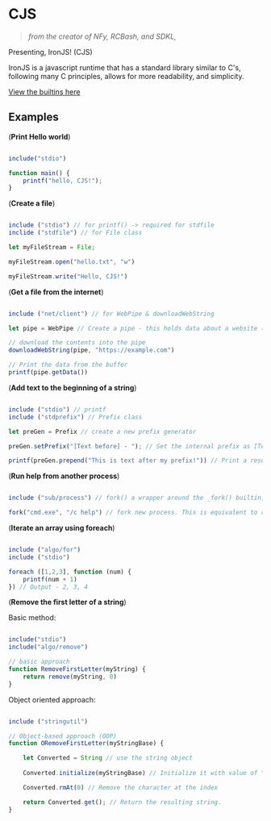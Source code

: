 # CJS

> *from the creator of NFy, RCBash, and SDKL,*

Presenting, IronJS! (CJS)

IronJS is a javascript runtime that has a standard library similar to C's, following many C principles, allows for more readability, and simplicity. 

[View the builtins here](./built.md)

## Examples
(**Print Hello world**)

```js

include("stdio")

function main() {
    printf("hello, CJS!");
}

```

(**Create a file**)

```js

include ("stdio") // for printf() -> required for stdfile
inclide ("stdfile") // for File class

let myFileStream = File;

myFileStream.open("hello.txt", "w")

myFileStream.write("Hello, CJS!")

```

(**Get a file from the internet**)

```js

include ("net/client") // for WebPipe & downloadWebString

let pipe = WebPipe // Create a pipe - this holds data about a website (or website(s)) (a buffer)

// download the contents into the pipe
downloadWebString(pipe, "https://example.com")

// Print the data from the buffer
printf(pipe.getData())

```

(**Add text to the beginning of a string**)

```js

include ("stdio") // printf
include ("stdprefix") // Prefix class

let preGen = Prefix // create a new prefix generator

preGen.setPrefix("[Text before] - "); // Set the internal prefix as [Text before] - {TEXT}

printf(preGen.prepend("This is text after my prefix!")) // Print a result of prepending the text.

```

(**Run help from another process**)

```js

include ("sub/process") // fork() a wrapper around the _fork() builtin, objectively.

fork("cmd.exe", "/c help") // fork new process. This is equivalent to running cmd.exe /c help on the command line.

```

(**Iterate an array using foreach**)

```js

include ("algo/for")
include ("stdio")

foreach ([1,2,3], function (num) {
    printf(num + 1)
}) // Output - 2, 3, 4

```

(**Remove the first letter of a string**)

Basic method:

```js

include("stdio")
include("algo/remove")

// basic approach
function RemoveFirstLetter(myString) {
    return remove(myString, 0)
}

```

Object oriented approach:

```js

include ("stringutil")

// Object-based approach (OOP)
function ORemoveFirstLetter(myStringBase) {

    let Converted = String // use the string object
    
    Converted.initialize(myStringBase) // Initialize it with value of "myStringBase"

    Converted.rmAt(0) // Remove the character at the index

    return Converted.get(); // Return the resulting string.
}

```

```